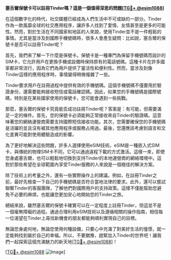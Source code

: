 **塞舌爾保號卡可以註冊Tinder嗎？這是一個值得深思的問題[[TG💪+ @esim1088](https://t.me/s/esim1088)]**

在這個數字化的時代，社交媒體已經成為人們生活中不可或缺的一部分。Tinder作為一款風靡全球的社交應用程序，讓許多人找到了愛情、友情甚至是更多的可能性。然而，對於生活在不同國家和地區的人來說，使用Tinder並不是一件輕鬆的事情。尤其是當涉及到國際手機號碼時，很多人會產生疑問：比如說，塞舌爾的保號卡是否可以註冊Tinder呢？

首先，我們來了解一下什麼是保號卡。保號卡是一種專門為保留手機號碼而設計的SIM卡，它允許用戶在更換手機或設備時保持原有的電話號碼。這種卡片在許多國家都非常流行，因為它們為用戶提供了靈活性和便利性。然而，當涉及到像Tinder這樣的應用程序時，事情變得稍微複雜了一些。

Tinder要求用戶在註冊過程中提供有效的手機號碼。這個手機號碼不僅要用於驗證身份，還需要能夠接收短信或電話確認碼。因此，如果您的手機號碼是國際號碼，特別是在某些國家使用的保號卡，您可能會遇到一些挑戰。

那麼，塞舌爾的保號卡究竟能否成功註冊Tinder呢？答案是：有可能，但需要滿足一定的條件。首先，您的保號卡必須能夠正常接收來自Tinder的驗證碼。這意味著您的網絡運營商需要支持國際短信接收功能。其次，您需要確保您的手機號碼是活躍的並且沒有被其他應用程序或服務占用過。最後，您還應該考慮到語言和文化差異可能對使用體驗造成的影響。

為了更好地解決這些問題，許多人選擇使用eSIM技術。eSIM是一種嵌入式SIM卡，與傳統的物理SIM卡不同，它可以通過遠程下載的方式激活。這樣一來，即使您身處塞舌爾，也可以輕鬆地切換到支持Tinder的本地運營商的網絡環境中。這對於那些希望在全球範圍內享受Tinder服務的人來說是一個極佳的解決方案。

除了技術上的考量之外，還有一些實際操作上的建議。例如，在註冊Tinder之前，最好先檢查一下自己的手機號碼是否符合當地法律的要求。此外，還可以嘗試聯繫Tinder的客服團隊，了解他們對國際用戶的支持政策。這樣不僅能幫助您避免不必要的麻煩，也能讓您更加安心地開始您的Tinder之旅。

總結來說，雖然塞舌爾的保號卡確實可以在一定程度上註冊Tinder，但這並不是一個毫無障礙的過程。通過合理利用eSIM技術以及遵循相關的操作指南，相信每一位渴望在Tinder上尋找新機會的朋友都能夠順利實現自己的目標。

無論您身處何地，無論您使用何種設備，只要心中充滿了對美好生活的憧憬，就一定能夠找到屬於自己的幸福。所以，不要猶豫，趕緊加入Tinder的世界吧！讓我們一起探索這個充滿魅力的新天地[[TG💪+ @esim1088](https://t.me/s/esim1088)]！

[[TG💪+ @esim1088](https://t.me/s/esim1088) ![Image](https://i.postimg.cc/4NQfJmqS/Snipaste-2025-05-13-00-14-12.png)]